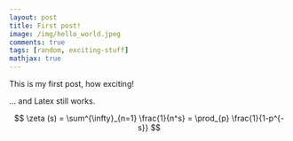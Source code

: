 ```yaml
---
layout: post
title: First post!
image: /img/hello_world.jpeg
comments: true
tags: [random, exciting-stuff]
mathjax: true
---
```


This is my first post, how exciting!

... and Latex still works.

$$ \zeta (s) = \sum^{\infty}_{n=1} \frac{1}{n^s} = \prod_{p} \frac{1}{1-p^{-s}} $$

